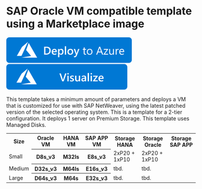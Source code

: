 # SAP Oracle VM compatible template using a Marketplace image

[![Deploy To Azure](https://raw.githubusercontent.com/Azure/azure-quickstart-templates/master/1-CONTRIBUTION-GUIDE/images/deploytoazure.svg?sanitize=true)](https://portal.azure.com/#create/Microsoft.Template/uri/https%3A%2F%2Fraw.githubusercontent.com%2Fmimergel%2Fsap-oracle-vm%2Fmain%2Fazuredeploy.json) [![Visualize](https://raw.githubusercontent.com/Azure/azure-quickstart-templates/master/1-CONTRIBUTION-GUIDE/images/visualizebutton.svg?sanitize=true)](http://armviz.io/#/?load=https://portal.azure.com/#create/Microsoft.Template/uri/https%3A%2F%2Fraw.githubusercontent.com%2Fmimergel%2Fsap-oracle-vm%2Fmain%2Fazuredeploy.json)

This template takes a minimum amount of parameters and deploys a VM that is customized for use with SAP NetWeaver, using the latest patched version of the selected operating system. 
This is a template for a 2-tier configuration. It deploys 1 server on Premium Storage.
This template uses Managed Disks.

<table>
	<tr>
		<th>Size</th>
		<th>Oracle VM</th>
		<th>HANA VM</th>
		<th>SAP APP VM</th>
		<th>Storage HANA</th>
		<th>Storage Oracle</th>
		<th>Storage SAP APP</th>
	</tr>
	<tr>
		<td>Small</td>
		<th>D8s_v3</th>
		<th>M32ls</th>
		<th>E8s_v3</th>
		<td>2xP20 + 1xP10</td>
		<td>2xP20 + 1xP10</td>
	</tr>
	<tr>
		<td>Medium</td>
		<th>D32s_v3</th>
		<th>M64ls</th>
		<th>E16s_v3</th>
		<td> tbd. </td>
		<td> tbd. </td>
	</tr>
	<tr>
		<td>Large</td>
		<th>D64s_v3</th>
		<th>M64s</th>
		<th>E32s_v3</th>
		<td> tbd. </td>
		<td> tbd. </td>
	</tr>
</table>				



